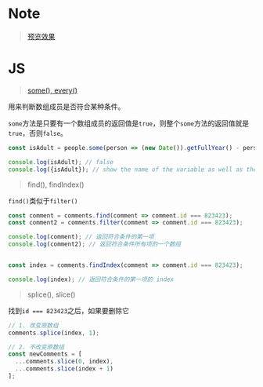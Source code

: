 Note
===

> [预览效果](https://wispamulet.github.io/js-practice/javascript30.com/07%20-%20Array%20Cardio%20Day%202/index.html)

JS
===

> [some(), every()](http://javascript.ruanyifeng.com/stdlib/array.html#toc17)

用来判断数组成员是否符合某种条件。

`some`方法是只要有一个数组成员的返回值是`true`，则整个`some`方法的返回值就是`true`，否则`false`。

```js
const isAdult = people.some(person => (new Date()).getFullYear() - person.year >= 19);

console.log(isAdult); // false
console.log({isAdult}); // show the name of the variable as well as the value.
```

> find(), findIndex()

`find()`类似于`filter()`

```js
const comment = comments.find(comment => comment.id === 823423);
const comment2 = comments.filter(comment => comment.id === 823423);

console.log(comment); // 返回符合条件的第一项
console.log(comment2); // 返回符合条件所有项的一个数组


const index = comments.findIndex(comment => comment.id === 823423);

console.log(index); // 返回符合条件的第一项的 index
```

> splice(), slice()

找到`id === 823423`之后，如果要删除它

```js
// 1. 改变原数组
comments.splice(index, 1);

// 2. 不改变原数组
const newComments = [
  ...comments.slice(0, index),
  ...comments.slice(index + 1)
];

```

